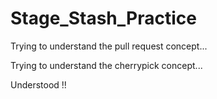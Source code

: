 # Stage_Stash_Practice

Trying to understand the pull request concept...

Trying to understand the cherrypick concept...

Understood !!